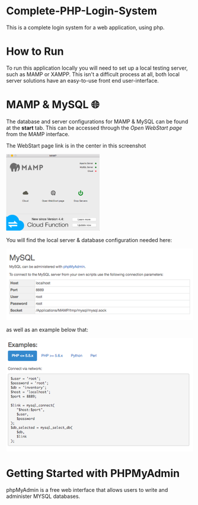 # Complete-PHP-Login-System
This is a complete login system for a web application, using php.

# How to Run
To run this application locally you will need to set up a local testing server, 
such as MAMP or XAMPP. This isn't a difficult process at all, both local server
solutions have an easy-to-use front end user-interface.

# MAMP & MySQL :globe_with_meridians:

The database and server configurations for MAMP & MySQL can be found at the <strong>start</strong> tab. 
This can be accessed through the <em>Open WebStart page</em> from the MAMP interface. 

The WebStart page link is in the center in this screenshot


<img src="https://github.com/Ahmed760/Complete-PHP-Login-System/blob/master/image-guide/MAMP-3.png" width="50%">

You will find the local server & database configuration needed here: 

<img src="https://github.com/Ahmed760/Complete-PHP-Login-System/blob/master/image-guide/MAMP-1.png" max-width="75%">

as well as an example below that: 

<img src="https://github.com/Ahmed760/Complete-PHP-Login-System/blob/master/image-guide/MAMP-2.png" max-width="75%">

# Getting Started with PHPMyAdmin
phpMyAdmin is a free web interface that allows users to write and administer MYSQL databases.   






